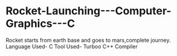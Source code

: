 # Rocket-Launching---Computer-Graphics---C

Rocket starts from earth base and goes to mars,complete journey.
Language Used- C
Tool Used- Turboo C++ Compiler
